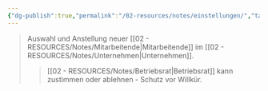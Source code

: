 ```yaml
---
{"dg-publish":true,"permalink":"/02-resources/notes/einstellungen/","tags":["betriebsrat/mitwirkung","personalpolitik"],"noteIcon":"","updated":"2025-09-05T10:12:28.000+02:00"}
---
```


>Auswahl und Anstellung neuer [[02 - RESOURCES/Notes/Mitarbeitende\|Mitarbeitende]] im [[02 - RESOURCES/Notes/Unternehmen\|Unternehmen]].
>>[[02 - RESOURCES/Notes/Betriebsrat\|Betriebsrat]] kann zustimmen oder ablehnen - Schutz vor Willkür.